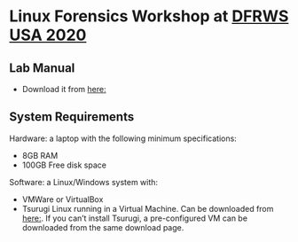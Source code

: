 # Linux Forensics Workshop at [DFRWS USA 2020](https://dfrws.org/presentation/performing-linux-forensic-analysis-and-why-you-should-care/)

## Lab Manual
- Download it from [here:](https://github.com/ashemery/LinuxForensics/blob/master/Workshops/DFRWS_USA_2020/Workshop-Manual.pdf)

## System Requirements
Hardware: a laptop with the following minimum specifications:
- 8GB RAM
- 100GB Free disk space

Software: a Linux/Windows system with:
- VMWare or VirtualBox
- Tsurugi Linux running in a Virtual Machine. Can be downloaded from [here:](https://tsurugi-linux.org/downloads.php). If you can’t install Tsurugi, a pre-configured VM can be downloaded from the same download page.
